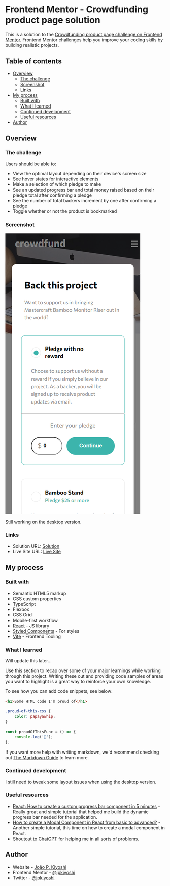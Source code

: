 # Frontend Mentor - Crowdfunding product page solution

This is a solution to the [Crowdfunding product page challenge on Frontend Mentor](https://www.frontendmentor.io/challenges/crowdfunding-product-page-7uvcZe7ZR). Frontend Mentor challenges help you improve your coding skills by building realistic projects.

## Table of contents

-   [Overview](#overview)
    -   [The challenge](#the-challenge)
    -   [Screenshot](#screenshot)
    -   [Links](#links)
-   [My process](#my-process)
    -   [Built with](#built-with)
    -   [What I learned](#what-i-learned)
    -   [Continued development](#continued-development)
    -   [Useful resources](#useful-resources)
-   [Author](#author)

## Overview

### The challenge

Users should be able to:

-   View the optimal layout depending on their device's screen size
-   See hover states for interactive elements
-   Make a selection of which pledge to make
-   See an updated progress bar and total money raised based on their pledge total after confirming a pledge
-   See the number of total backers increment by one after confirming a pledge
-   Toggle whether or not the product is bookmarked

### Screenshot

![](./screenshot.png)

Still working on the desktop version.

### Links

-   Solution URL: [Solution](https://www.frontendmentor.io/challenges/crowdfunding-product-page-7uvcZe7ZR/hub)
-   Live Site URL: [Live Site](https://jp-fm-crowdfunding.netlify.app/)

## My process

### Built with

-   Semantic HTML5 markup
-   CSS custom properties
-   TypeScript
-   Flexbox
-   CSS Grid
-   Mobile-first workflow
-   [React](https://reactjs.org/) - JS library
-   [Styled Components](https://styled-components.com/) - For styles
-   [Vite](https://vitejs.dev/) - Frontend Tooling

### What I learned

Will update this later...

Use this section to recap over some of your major learnings while working through this project. Writing these out and providing code samples of areas you want to highlight is a great way to reinforce your own knowledge.

To see how you can add code snippets, see below:

```html
<h1>Some HTML code I'm proud of</h1>
```

```css
.proud-of-this-css {
	color: papayawhip;
}
```

```js
const proudOfThisFunc = () => {
	console.log('🎉');
};
```

If you want more help with writing markdown, we'd recommend checking out [The Markdown Guide](https://www.markdownguide.org/) to learn more.

### Continued development

I still need to tweak some layout issues when using the desktop version.

### Useful resources

-   [React: How to create a custom progress bar component in 5 minutes](https://dev.to/ramonak/react-how-to-create-a-custom-progress-bar-component-in-5-minutes-2lcl) - Really great and simple tutorial that helped me build the dynamic progress bar needed for the application.
-   [How to create a Modal Component in React from basic to advanced?](https://medium.com/tinyso/how-to-create-a-modal-component-in-react-from-basic-to-advanced-a3357a2a716a) - Another simple tutorial, this time on how to create a modal component in React.
-   Shoutout to [ChatGPT](https://chat.openai.com/) for helping me in all sorts of problems.

## Author

-   Website - [João P. Kiyoshi](https://joaopkiyoshi.netlify.app/)
-   Frontend Mentor - [@jpkiyoshi](https://www.frontendmentor.io/profile/jpkiyoshi)
-   Twitter - [@jpkiyoshi](https://twitter.com/jpkiyoshi)
